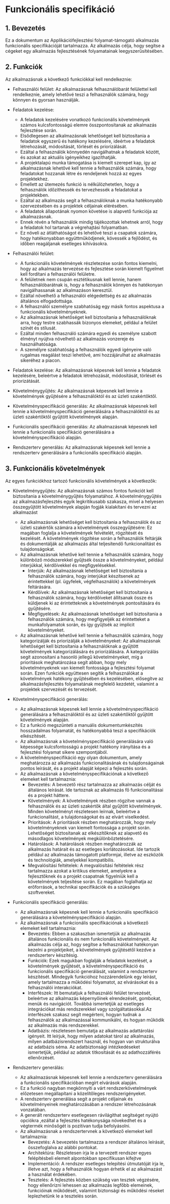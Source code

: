 # Funkcionális specifikáció

## 1. Bevezetés
Ez a dokumentum az Applikációfejlesztési folyamat-támogató alkalmazás funkcionális specifikációját tartalmazza. Az alkalmazás célja, hogy segítse a cégeket egy alkalmazás fejlesztésének folyamatainak leegyszerűsítésében.

## 2. Funkciók

Az alkalmazásnak a következő funkciókkal kell rendelkeznie:

 - Felhasználói felület: Az alkalmazásnak felhasználóbarát felülettel kell rendelkeznie, amely lehetővé teszi a felhasználók számára, hogy könnyen és gyorsan használják.
 - Feladatok kezelése: 
    + A feladatok kezelésére vonatkozó funkcionális követelmények számos kulcsfontosságú elemre összpontosítanak az alkalmazás fejlesztése során. 
    + Elsődlegesen az alkalmazásnak lehetőséget kell biztosítania a feladatok egyszerű és hatékony kezelésére, ideértve a feladatok létrehozását, módosítását, törlését és priorizálását. 
    + Ezáltal a felhasználók könnyedén navigálhatnak a feladatok között, és azokat az aktuális igényeikhez igazíthatják.
    + A projektalapú munka támogatása is kiemelt szerepet kap, így az alkalmazásnak lehetővé kell tennie a felhasználók számára, hogy feladatokat hozzanak létre és rendeljenek hozzá az egyes projektekhez. 
    + Emellett az ütemezés funkció is nélkülözhetetlen, hogy a felhasználók időzíthessék és tervezhessék a feladatokat a projektekben. 
    + Ezáltal az alkalmazás segít a felhasználóknak a munka hatékonyabb szervezésében és a projektek céljainak elérésében.
    + A feladatok állapotának nyomon követése is alapvető funkciója az alkalmazásnak. 
    + Ennek révén a felhasználók mindig tájékozottak lehetnek arról, hogy a feladatok hol tartanak a végrehajtási folyamatban. 
    + Ez növeli az átláthatóságot és lehetővé teszi a csapatok számára, hogy hatékonyabban együttműködjenek, kövessék a fejlődést, és időben reagáljanak esetleges kihívásokra.
 - Felhasználói felület:
  
    + A funkcionális követelmények részletezése során fontos kiemelni, hogy az alkalmazás tervezése és fejlesztése során kiemelt figyelmet kell fordítani a felhasználói felületre. 
    + A felületnek nem csupán esztétikusnak kell lennie, hanem felhasználóbarátnak is, hogy a felhasználók könnyen és hatékonyan navigálhassanak az alkalmazáson keresztül. 
    + Ezáltal növelhető a felhasználói elégedettség és az alkalmazás általános elfogadottsága.
    + A felhasználói személyre szabhatóság egy másik fontos aspektusa a funkcionális követelményeknek. 
    + Az alkalmazásnak lehetőséget kell biztosítania a felhasználóknak arra, hogy testre szabhassák bizonyos elemeket, például a felület színét és stílusát. 
    + Ezáltal minden felhasználó számára egyedi és személyre szabott élményt nyújtva növelhető az alkalmazás vonzereje és használhatósága.
    + A személyre szabhatóság a felhasználók egyedi igényeire való rugalmas reagálást teszi lehetővé, ami hozzájárulhat az alkalmazás sikeréhez a piacon.

 - Feladatok kezelése: Az alkalmazásnak képesnek kell lennie a feladatok kezelésére, beleértve a feladatok létrehozását, módosítását, törlését és priorizátását.
 - Követelménygyűjtés: Az alkalmazásnak képesnek kell lennie a követelmények gyűjtésére a felhasználóktól és az üzleti szakértőktől.
 - Követelményspecifikáció generálás: Az alkalmazásnak képesnek kell lennie a követelményspecifikáció generálására a felhasználóktól és az üzleti szakértőktől gyűjtött követelmények alapján.
 - Funkcionális specifikáció generálás: Az alkalmazásnak képesnek kell lennie a funkcionális specifikáció generálására a követelményspecifikáció alapján.
 - Rendszerterv generálás: Az alkalmazásnak képesnek kell lennie a rendszerterv generálására a funkcionális specifikáció alapján.

## 3. Funkcionális követelmények
Az egyes funkciókhoz tartozó funkcionális követelmények a következők:

+ Követelménygyűjtés: Az alkalmazásnak számos fontos funkciót kell biztosítania a követelménygyűjtés folyamatához. A követelménygyűjtés az alkalmazásfejlesztés egyik legkritikusabb szakasza, mivel a helyesen összegyűjtött követelmények alapján fogják kialakítani és tervezni az alkalmazást
    - Az alkalmazásnak lehetőséget kell biztosítania a felhasználók és az üzleti szakértők számára a követelmények összegyűjtésére:
    Ez magában foglalja a követelmények felvételét, rögzítését és kezelését. 
    A követelmények rögzítése során a felhasználók feltárják és dokumentálják az alkalmazás által teljesítendő funkcionalitást és tulajdonságokat.
    - Az alkalmazásnak lehetővé kell tennie a felhasználók számára, hogy különböző módszerekkel gyűjtsék össze a követelményeket, például interjúkkal, kérdőívekkel és megfigyelésekkel.
        + Interjúk: Az alkalmazásnak lehetőséget kell biztosítania a felhasználók számára, hogy interjúkat készítsenek az érintettekkel (pl. ügyfelek, végfelhasználók) a követelmények feltárására.
        + Kérdőívek: Az alkalmazásnak lehetőséget kell biztosítania a felhasználók számára, hogy kérdőíveket állítsanak össze és küldjenek ki az érintetteknek a követelmények pontosítására és gyűjtésére.
        + Megfigyelések: Az alkalmazásnak lehetőséget kell biztosítania a felhasználók számára, hogy megfigyeljék az érintetteket a munkafolyamatok során, és így gyűjtsék az implicit követelményeket.
    - Az alkalmazásnak lehetővé kell tennie a felhasználók számára, hogy kategorizálják és priorizálják a követelményeket: Az alkalmazásnak lehetőséget kell biztosítania a felhasználóknak a gyűjtött követelmények kategorizálására és priorizálására. 
    A kategorizálás segít azonosítani a hasonló jellegű követelményeket, míg a prioritások meghatározása segít abban, hogy mely követelményeknek van kiemelt fontossága a fejlesztési folyamat során.
    Ezen funkciók együttesen segítik a felhasználókat a követelmények hatékony gyűjtésében és kezelésében, elősegítve az alkalmazásfejlesztés folyamatának megfelelő kezdetét, valamint a projektek szervezését és tervezését.

+ Követelményspecifikáció generálás:
    - Az alkalmazásnak képesnek kell lennie a követelményspecifikáció generálására a felhasználóktól és az üzleti szakértőktől gyűjtött követelmények alapján.
    - Ez a funkció megszünteti a manuális dokumentumkészítés hosszadalmas folyamatát, és hatékonyabbá teszi a specifikációk elkészítését.
    - Az alkalmazásnak a követelményspecifikáció generálására való képessége kulcsfontosságú a projekt hatékony irányítása és a fejlesztési folyamat sikere szempontjából. 
    - A követelményspecifikáció egy olyan dokumentum, amely meghatározza az alkalmazás funkcionalitásának és tulajdonságainak pontos leírását, és a projekt alapját képezi a fejlesztés során.
    - Az alkalmazásnak a követelményspecifikációnak a következő elemeket kell tartalmaznia:
        + Bevezetés: A bevezető rész tartalmazza az alkalmazás célját és általános leírását. Ide tartoznak az alkalmazás fő funkcionalitásai és a projekt háttere.
        + Követelmények: A követelmények részben rögzítve vannak a felhasználók és az üzleti szakértők által gyűjtött követelmények. Minden követelményt részletesen leírnak, beleértve a funkcionalitást, a tulajdonságokat és az elvárt viselkedést.
        + Prioritások: A prioritások részben meghatározzák, hogy mely követelményeknek van kiemelt fontossága a projekt során. Lehetőséget biztosítanak az elkészítőknek az alapvető és másodlagos követelmények megkülönböztetésére.
        + Határolások: A határolások részben meghatározzák az alkalmazás határait és az esetleges korlátozásokat. Ide tartozik például az alkalmazás támogatott platformjai, illetve az eszközök és technológiák, amelyekkel kompatibilis.
        + Megvalósítási feltételek: A megvalósítási feltételek rész tartalmazza azokat a kritikus elemeket, amelyekre a fejlesztőknek és a projekt csapatnak figyelniük kell a követelmények teljesítése során. Ez magában foglalhatja az erőforrások, a technikai specifikációk és a szükséges szoftvereket.
        
+ Funkcionális specifikáció generálás:
    - Az alkalmazásnak képesnek kell lennie a funkcionális specifikáció generálására a követelményspecifikáció alapján.
    - Az alkalmazásnak a funkcionális specifikációnak a következő elemeket kell tartalmaznia:
        + Bevezetés: Ebben a szakaszban ismertetjük az alkalmazás általános funkcionális és nem funkcionális követelményeit. Az alkalmazás célja az, hogy segítse a felhasználókat hatékonyan kezelni a projektjeiket, a követelmények gyűjtésétől kezdve a rendszerterv készítésig.
        + Funkciók: Ezek magukban foglalják a feladatok kezelését, a követelmények gyűjtését, a követelményspecifikáció és funkcionális specifikáció generálását, valamint a rendszerterv készítését. Mindegyik funkcióhoz hozzárendelünk egy leírást, amely tartalmazza a működési folyamatot, az elvárásokat és a felhasználói interakciókat.
        + Interfészek: Itt bemutatjuk a felhasználói felület tervezését, beleértve az alkalmazás képernyőinek elrendezését, gombokat, menük és navigációt. Továbbá ismertetjük az esetleges integrációkat más rendszerekkel vagy szolgáltatásokkal.Az interfészek szakasz segít megérteni, hogyan tudnak a felhasználók az alkalmazással kommunikálni, és hogyan működik az alkalmazás más rendszerekkel.
        + Adatbázis: részletesen bemutatja az alkalmazás adattárolási igényeit. Itt leírjuk, hogy milyen adatokat tárol az alkalmazás, milyen adatbázisrendszert használ, és hogyan van strukturálva az adatbázis séma. Az adatbiztonsági intézkedéseket ismertetjük, például az adatok titkosítását és az adathozzáférés ellenőrzését. 

+ Rendszerterv generálás:
    - Az alkalmazásnak képesnek kell lennie a rendszerterv generálására a funkcionális specifikációban megírt elvárások alapján.
    - Ez a funkció nagyban megkönnyíti a várt rendszerkövetelmények előzetesen megállapítani a közelítőleges rendszerigényeket.
    - A rendszerterv generálása segít a projekt céljainak és követelményeinek meghatározásában a rendszer létrehozásának vonzatában.
    - A generált rendszerterv esetlegesen rávilágíthat segítséget nyújtó opciókra ,ezáltal a fejlesztés hatékonysága növekedhet és a végtermék minősőgét is pozitívan tudja befolyásolni.
    - Az alkalmazásnak a rendszertervnek a következő elemeket kell tartalmaznia:
        + Bevezetés: A bevezetés tartalmazza a rendszer általános leírását, összefoglalva az alábbi pontokat.
        + Architektúra: Részletesen írja le a tervezett rendszer egyes felépítésbeli elemeit alpontokban specifikusan kifejtve
        + Implementáció: A rendszer esetleges telepítési útmutatóját írja le, illetve azt, hogy a felhasználók hogyan érhetik el az alkalmazást a használat érdekében.
        + Tesztelés: A fejlesztés közben szükség van tesztek végzésére, hogy ellenőrizni lehessen az alkalmazás legfőbb elemeinek, funkcióinak működését, valamint biztonsági és működési réseket leplezhetünk le a tesztelés során.

